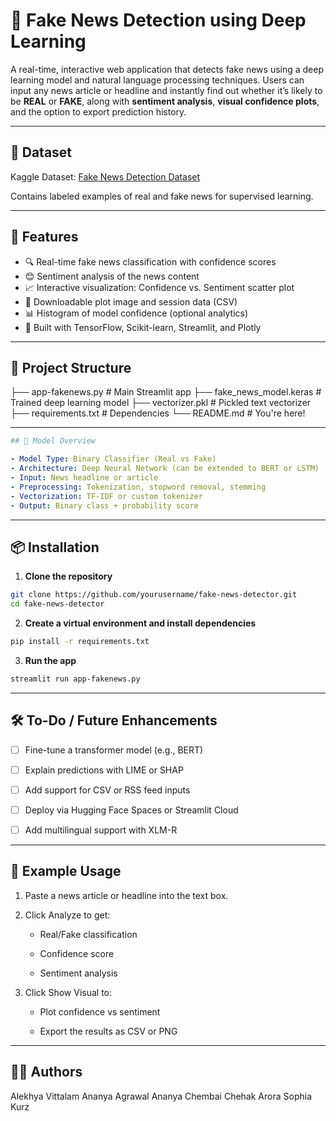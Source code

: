 # 📰 Fake News Detection using Deep Learning

A real-time, interactive web application that detects fake news using a deep learning model and natural language processing techniques. Users can input any news article or headline and instantly find out whether it’s likely to be **REAL** or **FAKE**, along with **sentiment analysis**, **visual confidence plots**, and the option to export prediction history.

---

## 📘 Dataset
Kaggle Dataset: [Fake News Detection Dataset](https://www.kaggle.com/datasets/jruvika/fake-news-detection)

Contains labeled examples of real and fake news for supervised learning.

---

## 🚀 Features

- 🔍 Real-time fake news classification with confidence scores
- 😊 Sentiment analysis of the news content
- 📈 Interactive visualization: Confidence vs. Sentiment scatter plot
- 📸 Downloadable plot image and session data (CSV)
- 📊 Histogram of model confidence (optional analytics)
- 💾 Built with TensorFlow, Scikit-learn, Streamlit, and Plotly

---

## 📂 Project Structure

├── app-fakenews.py # Main Streamlit app 
├── fake_news_model.keras # Trained deep learning model 
├── vectorizer.pkl # Pickled text vectorizer 
├── requirements.txt # Dependencies 
└── README.md # You're here!


---
```yaml
## 🧠 Model Overview

- Model Type: Binary Classifier (Real vs Fake)
- Architecture: Deep Neural Network (can be extended to BERT or LSTM)
- Input: News headline or article
- Preprocessing: Tokenization, stopword removal, stemming
- Vectorization: TF-IDF or custom tokenizer
- Output: Binary class + probability score
```
---

## 📦 Installation

1. **Clone the repository**

```bash
git clone https://github.com/yourusername/fake-news-detector.git
cd fake-news-detector
```

2. **Create a virtual environment and install dependencies**

```bash
pip install -r requirements.txt
```

3. **Run the app**

```bash
streamlit run app-fakenews.py
```

---

## 🛠️ To-Do / Future Enhancements
- [ ]  Fine-tune a transformer model (e.g., BERT)

- [ ] Explain predictions with LIME or SHAP

- [ ] Add support for CSV or RSS feed inputs

- [ ] Deploy via Hugging Face Spaces or Streamlit Cloud

- [ ] Add multilingual support with XLM-R

---

## 🧪 Example Usage
1. Paste a news article or headline into the text box.

2. Click Analyze to get:

    - Real/Fake classification

    - Confidence score

    - Sentiment analysis

3. Click Show Visual to:

    - Plot confidence vs sentiment

    - Export the results as CSV or PNG


---

## 🧑‍💻 Authors

Alekhya Vittalam
Ananya Agrawal
Ananya Chembai
Chehak Arora
Sophia Kurz



